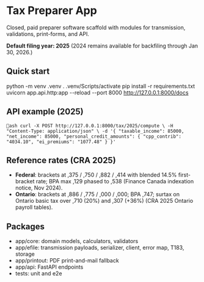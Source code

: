 # Tax Preparer App
Closed, paid preparer software scaffold with modules for transmission, validations, print-forms, and API.

**Default filing year: 2025** (2024 remains available for backfiling through Jan 30, 2026.)

## Quick start
python -m venv .venv
. .venv/Scripts/activate
pip install -r requirements.txt
uvicorn app.api.http:app --reload --port 8000
http://127.0.0.1:8000/docs

## API example (2025)
`ash
curl -X POST http://127.0.0.1:8000/tax/2025/compute \
  -H "Content-Type: application/json" \
  -d '{
        "taxable_income": 85000,
        "net_income": 85000,
        "personal_credit_amounts": {
          "cpp_contrib": "4034.10",
          "ei_premiums": "1077.48"
        }
      }'
`

## Reference rates (CRA 2025)
- **Federal**: brackets at ,375 / ,750 / ,882 / ,414 with blended 14.5% first-bracket rate; BPA max ,129 phased to ,538 (Finance Canada indexation notice, Nov 2024).
- **Ontario**: brackets at ,886 / ,775 / ,000 / ,000; BPA ,747; surtax on Ontario basic tax over ,710 (20%) and ,307 (+36%) (CRA 2025 Ontario payroll tables).

## Packages
- app/core: domain models, calculators, validators
- app/efile: transmission payloads, serializer, client, error map, T183, storage
- app/printout: PDF print-and-mail fallback
- app/api: FastAPI endpoints
- tests: unit and e2e

